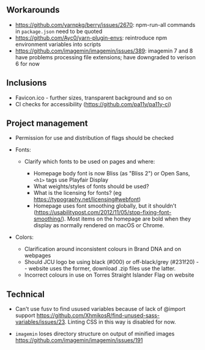 ## Workarounds

* https://github.com/yarnpkg/berry/issues/2670: npm-run-all commands in
  `package.json` need to be quoted
* https://github.com/Ayc0/yarn-plugin-envs: reintroduce npm environment
  variables into scripts
* https://github.com/imagemin/imagemin/issues/389: imagemin 7 and 8 have
  problems processing file extensions; have downgraded to verison 6 for now

## Inclusions

* Favicon.ico - further sizes, transparent background and so on
* CI checks for accessibility (https://github.com/pa11y/pa11y-ci)

## Project management

* Permission for use and distribution of flags should be checked

* Fonts:

  * Clarify which fonts to be used on pages and where:

    * Homepage body font is now Bliss (as "Bliss 2") or Open Sans, `<h1>` tags use Playfair Display
    * What weights/styles of fonts should be used?
    * What is the licensing for fonts? (eg https://typography.net/licensing#webfont)
    * Homepage uses font smoothing globally, but it shouldn't
      (https://usabilitypost.com/2012/11/05/stop-fixing-font-smoothing/).
      Most items on the homepage are bold when they display as normally
      rendered on macOS or Chrome.

* Colors:

  * Clarification around inconsistent colours in Brand DNA and on webpages
  * Should JCU logo be using black (#000) or off-black/grey (#231f20) --
    website uses the former, download .zip files use the latter.
  * Incorrect colours in use on Torres Straight Islander Flag on website

## Technical

* Can't use fusv to find usused variables because of lack of @import support
  https://github.com/XhmikosR/find-unused-sass-variables/issues/23.
  Linting CSS in this way is disabled for now.

* `imagemin` loses directory structure on output of minified images
  https://github.com/imagemin/imagemin/issues/191

